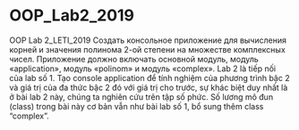 # OOP_Lab2_2019
OOP Lab 2_LETI_2019
Создать консольное приложение для вычисления корней и значения полинома 2-ой степени на множестве комплексных чисел. Приложение должно включать основной модуль, модуль «application», модуль «polinom» и модуль «complex».
Lab 2 là tiếp nối của lab số 1. Tạo console application để tính nghiệm của phương trình bậc 2 và giá trị của đa thức bậc 2 đó với giá trị cho trước, sự khác biệt duy nhất là ở bài lab 2 này, chúng ta nghiên cứu trên tập số phức. Số lương mô đun (class) trong bài này cơ bản vẫn như bài lab số 1, bổ sung thêm class “complex”.
